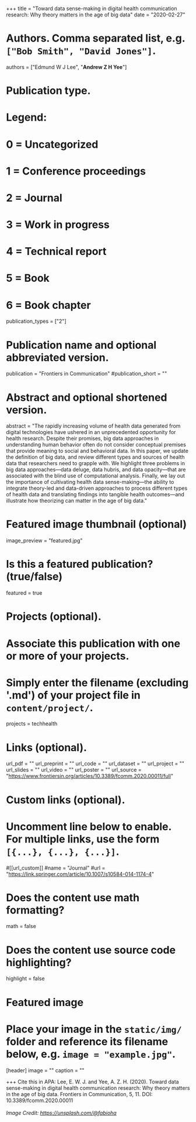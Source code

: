 +++
title = "Toward data sense-making in digital health communication research: Why theory matters in the age of big data"
date = "2020-02-27"

# Authors. Comma separated list, e.g. `["Bob Smith", "David Jones"]`.

authors = ["Edmund W J Lee", "**Andrew Z H Yee**"]

# Publication type.
# Legend:
# 0 = Uncategorized
# 1 = Conference proceedings
# 2 = Journal
# 3 = Work in progress
# 4 = Technical report
# 5 = Book
# 6 = Book chapter
publication_types = ["2"]

# Publication name and optional abbreviated version.
publication = "Frontiers in Communication"
#publication_short = ""

# Abstract and optional shortened version.

abstract = "The rapidly increasing volume of health data generated from digital technologies have ushered in an unprecedented opportunity for health research. Despite their promises, big data approaches in understanding human behavior often do not consider conceptual premises that provide meaning to social and behavioral data. In this paper, we update the definition of big data, and review different types and sources of health data that researchers need to grapple with. We highlight three problems in big data approaches—data deluge, data hubris, and data opacity—that are associated with the blind use of computational analysis. Finally, we lay out the importance of cultivating health data sense-making—the ability to integrate theory-led and data-driven approaches to process different types of health data and translating findings into tangible health outcomes—and illustrate how theorizing can matter in the age of big data."

# Featured image thumbnail (optional)
image_preview = "featured.jpg"

# Is this a featured publication? (true/false)
featured = true

# Projects (optional).
#   Associate this publication with one or more of your projects.
#   Simply enter the filename (excluding '.md') of your project file in `content/project/`.
projects = techhealth

# Links (optional).
url_pdf = ""
url_preprint = ""
url_code = ""
url_dataset = ""
url_project = ""
url_slides = ""
url_video = ""
url_poster = ""
url_source = "https://www.frontiersin.org/articles/10.3389/fcomm.2020.00011/full"

# Custom links (optional).
#   Uncomment line below to enable. For multiple links, use the form `[{...}, {...}, {...}]`.
#[[url_custom]]
#name = "Journal"
#url = "https://link.springer.com/article/10.1007/s10584-014-1174-4"

# Does the content use math formatting?
math = false

# Does the content use source code highlighting?
highlight = false
  
# Featured image
# Place your image in the `static/img/` folder and reference its filename below, e.g. `image = "example.jpg"`.
[header]
image = ""
caption = ""

+++
Cite this in APA: Lee, E. W. J. and Yee, A. Z. H. (2020). Toward data sense-making in digital health communication research: Why theory matters in the age of big data. Frontiers in Communication, 5, 11. DOI: 10.3389/fcomm.2020.00011
<br/>
<br/>
*Image Credit: https://unsplash.com/@fabioha*
